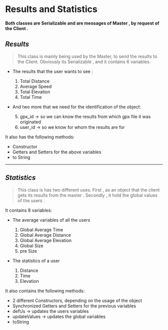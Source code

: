# Results and Statistics
**Both classes are Serializable and are messages of Master , by request of the Client .**
## *Results*
> This class is mainly being used by the Master, to send the results to the Client. Obviously its Serializable , and it contains 6 variables.

- The results that the user wants to see :
    1. Total Distance
    2. Average Speed
    3. Total Elevation 
    4. Total Time  

- And two more that we need for the identification of the object:

    5. gpx_id -> so we can know the results from which gpx file it was originated
    6. user_id -> so we know for whom the results are for 


 It also has the following methods:
- Constructor 
- Getters and Setters for the above variables
- to String 
---
## *Statistics* 
> This class is has two different uses. First , as an object that the client gets its results from the master . Secondly , it hold the global values of the users .

It contains 8 variables:

- The average variables of all the users
    1. Global Average Time 
    2. Global Average Distance 
    3. Global Average Elevation
    4. Global Size 
    5. pre Size 

- The statistics of a user
    1. Distance
    2. Time 
    3. Elevation 

It also contains the following methods:
- 2 different <a>Constructors</a>, depending on the usage of the object
- Synchronized <a>Getters</a> and <a>Setters</a> for the previous variables
- <a>defUs</a> -> updates the users variables 
- <a>updateValues</a> -> updates the global variables
- <a>toString</a>
